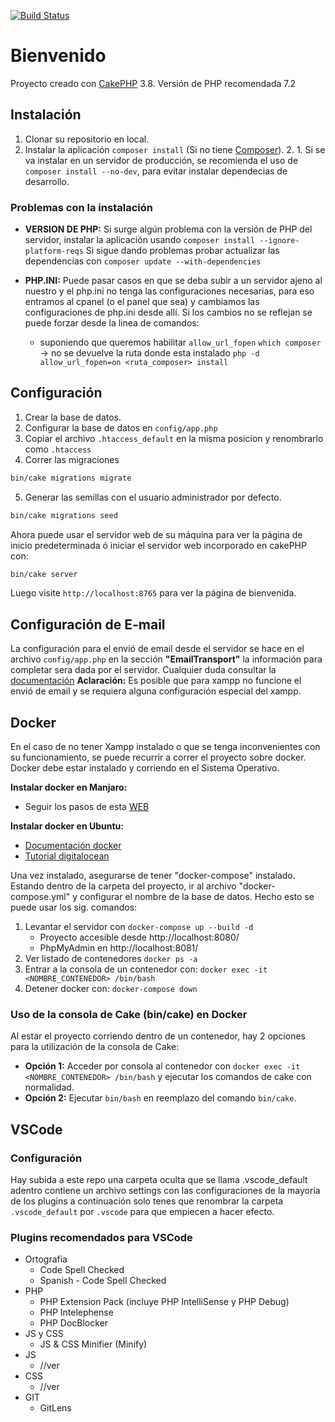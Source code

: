 [![Build Status](https://www.syloper.com/wp-content/themes/v2018/img/logo-header.svg?style=flat-square)](https://www.syloper.com)

# Bienvenido


Proyecto creado con  [CakePHP](https://cakephp.org) 3.8.
Versión de PHP recomendada 7.2

## Instalación

1. Clonar su repositorio en local.
2. Instalar la aplicación `composer install` (Si no tiene [Composer](https://getcomposer.org/)).
    2. 1. Si se va instalar en un servidor de producción, se recomienda el uso de `composer install --no-dev`, para evitar instalar dependecias de desarrollo.


### Problemas con la instalación
- **VERSION DE PHP:** Si surge algún problema con la versión de PHP del servidor, instalar la aplicación usando `composer install --ignore-platform-reqs`
Si sigue dando problemas probar actualizar las dependencias con `composer update --with-dependencies`

- **PHP.INI:** Puede pasar casos en que se deba subir a un servidor ajeno al nuestro y el php.ini no tenga las configuraciones necesarias, para eso entramos al cpanel (o el panel que sea) y cambiamos las configuraciones de php.ini desde allí.
Si los cambios no se reflejan se puede forzar desde la linea de comandos: 
    - suponiendo que queremos habilitar `allow_url_fopen`
`which composer`  -> no se devuelve la ruta donde esta instalado
`php -d allow_url_fopen=on <ruta_composer> install`



## Configuración

1. Crear la base de datos.
2. Configurar la base de datos en `config/app.php`
3. Copiar el archivo `.htaccess_default` en la misma posicion y renombrarlo como `.htaccess`
4. Correr las migraciones

```bash
bin/cake migrations migrate
```
5. Generar las semillas con el usuario administrador por defecto.

```bash
bin/cake migrations seed
```

Ahora puede usar el servidor web de su máquina para ver la página de inicio predeterminada ó iniciar el servidor web incorporado en cakePHP con:

```bash
bin/cake server
```

Luego visite `http://localhost:8765` para ver la página de bienvenida.

## Configuración de E-mail
La configuración para el envió de email desde el servidor se hace en el archivo `config/app.php` en la sección **"EmailTransport"** la información para completar sera dada por el servidor.
Cualquier duda consultar la [documentación](https://book.cakephp.org/3/en/core-libraries/email.html)
**Aclaración:** Es posible que para xampp no funcione el envió de email y se requiera alguna configuración especial del xampp.


## Docker

En el caso de no tener Xampp instalado o que se tenga inconvenientes con su funcionamiento, se puede recurrir a correr el proyecto sobre docker.
Docker debe estar instalado y corriendo en el Sistema Operativo.

**Instalar docker en Manjaro:** 
- Seguir los pasos de esta [WEB](https://manjaro.site/how-to-install-docker-on-manjaro-18-0/)

**Instalar docker en Ubuntu:** 
- [Documentación docker](https://docs.docker.com/install/linux/docker-ce/ubuntu/)
- [Tutorial digitalocean](https://www.digitalocean.com/community/tutorials/como-instalar-y-usar-docker-en-ubuntu-18-04-1-es)

Una vez instalado, asegurarse de tener "docker-compose" instalado. Estando dentro de la carpeta del proyecto, ir al archivo "docker-compose.yml" y configurar el nombre de la base de datos. Hecho esto se puede usar los sig. comandos:

1. Levantar el servidor con `docker-compose up --build -d`
    - Proyecto accesible desde http://localhost:8080/
    - PhpMyAdmin en http://localhost:8081/
2. Ver listado de contenedores `docker ps -a`
2. Entrar a la consola de un contenedor con: `docker exec -it <NOMBRE_CONTENEDOR> /bin/bash`
3. Detener docker con: `docker-compose down`

### Uso de la consola de Cake (bin/cake) en Docker
Al estar el proyecto corriendo dentro de un contenedor, hay 2 opciones para la utilización de la consola de Cake:
- **Opción 1:** Acceder por consola al contenedor con `docker exec -it <NOMBRE_CONTENEDOR> /bin/bash` y ejecutar los comandos de cake con normalidad.
- **Opción 2:** Ejecutar `bin/bash` en reemplazo del comando `bin/cake`.



## VSCode
### Configuración
Hay subida a este repo una carpeta oculta que se llama .vscode_default adentro contiene un archivo settings con las configuraciones de la mayoria de los plugins a continuación solo tenes que renombrar la carpeta `.vscode_default` por `.vscode` para que empiecen a hacer efecto.
### Plugins recomendados para VSCode
- Ortografía
    - Code Spell Checked
    - Spanish - Code Spell Checked
- PHP
    - PHP Extension Pack (incluye PHP IntelliSense y PHP Debug)
    - PHP Intelephense
    - PHP DocBlocker
- JS y CSS
    - JS & CSS Minifier (Minify)
- JS
    - //ver
- CSS
    - //ver
- GIT
    - GitLens 